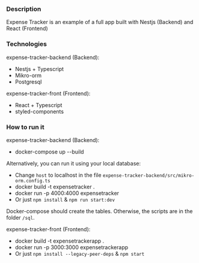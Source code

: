 ### Description

Expense Tracker is an example of a full app built with Nestjs (Backend) and React (Frontend)

### Technologies

expense-tracker-backend (Backend):

- Nestjs + Typescript
- Mikro-orm
- Postgresql

expense-tracker-front (Frontend):

- React + Typescript
- styled-components

### How to run it

expense-tracker-backend (Backend):

- docker-compose up --build

Alternatively, you can run it using your local database:

- Change `host` to localhost in the file `expense-tracker-backend/src/mikro-orm.config.ts`
- docker build -t expensetracker .
- docker run -p 4000:4000 expensetracker
- Or just `npm install` & `npm run start:dev`

Docker-compose should create the tables. Otherwise, the scripts are in the folder `/sql`.

expense-tracker-front (Frontend):

- docker build -t expensetrackerapp .
- docker run -p 3000:3000 expensetrackerapp
- Or just `npm install --legacy-peer-deps` & `npm start`
